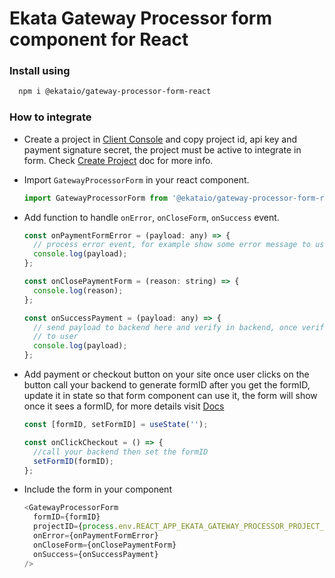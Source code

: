 # Ekata Gateway Processor form component for React

### Install using

```bash
  npm i @ekataio/gateway-processor-form-react
```

### How to integrate

- Create a project in [Client Console](https://gpconsole.ekata.io) and copy project id, api key and payment signature secret, the project must be active to integrate in form. Check [Create Project](https://gpdocs.ekata.io/console/project/) doc for more info.
- Import `GatewayProcessorForm` in your react component.
  ```js
  import GatewayProcessorForm from '@ekataio/gateway-processor-form-react';
  ```
- Add function to handle `onError`, `onCloseForm`, `onSuccess` event.

  ```js
  const onPaymentFormError = (payload: any) => {
    // process error event, for example show some error message to user
    console.log(payload);
  };

  const onClosePaymentForm = (reason: string) => {
    console.log(reason);
  };

  const onSuccessPayment = (payload: any) => {
    // send payload to backend here and verify in backend, once verified show success message
    // to user
    console.log(payload);
  };
  ```

- Add payment or checkout button on your site once user clicks on the button call your backend to generate formID after you get the formID, update it in state so that form component can use it, the form will show once it sees a formID, for more details visit [Docs](https://gpdocs.ekata.io)

  ```js
  const [formID, setFormID] = useState('');

  const onClickCheckout = () => {
    //call your backend then set the formID
    setFormID(formID);
  };
  ```

- Include the form in your component
  ```js
  <GatewayProcessorForm
    formID={formID}
    projectID={process.env.REACT_APP_EKATA_GATEWAY_PROCESSOR_PROJECT_ID || ''}
    onError={onPaymentFormError}
    onCloseForm={onClosePaymentForm}
    onSuccess={onSuccessPayment}
  />
  ```
